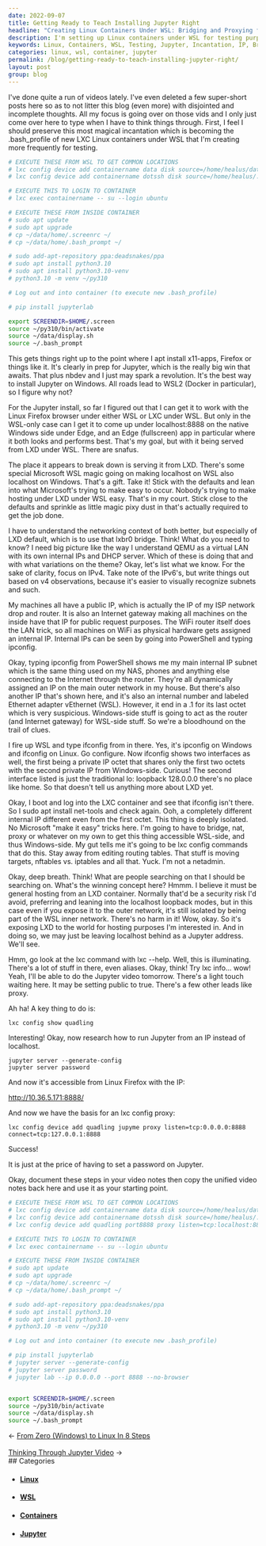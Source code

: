 ```yaml
---
date: 2022-09-07
title: Getting Ready to Teach Installing Jupyter Right
headline: "Creating Linux Containers Under WSL: Bridging and Proxying for Access to Jupyter"
description: I'm setting up Linux containers under WSL for testing purposes, using a magical incantation to install Jupyter. I'm running into issues with the container having a different internal IP than the one on Windows-side, so I'm researching commands like lxc config and jupyter server to bridge, NAT, and proxy. After setting a password on Jupyter, I was able to access the LX - come read my blog post to find out how!
keywords: Linux, Containers, WSL, Testing, Jupyter, Incantation, IP, Bridge, NAT, Proxy, Password, LXD, Config, Server, Accessible
categories: linux, wsl, container, jupyter
permalink: /blog/getting-ready-to-teach-installing-jupyter-right/
layout: post
group: blog
---
```



I've done quite a run of videos lately. I've even deleted a few super-short
posts here so as to not litter this blog (even more) with disjointed and
incomplete thoughts. All my focus is going over on those vids and I only just
come over here to type when I have to think things through. First, I feel I
should preserve this most magical incantation which is becoming the
.bash_profile of new LXC Linux containers under WSL that I'm creating more
frequently for testing.

```bash
# EXECUTE THESE FROM WSL TO GET COMMON LOCATIONS
# lxc config device add containername data disk source=/home/healus/data/ path=/home/ubuntu/data/
# lxc config device add containername dotssh disk source=/home/healus/.ssh/ path=/home/ubuntu/.ssh/

# EXECUTE THIS TO LOGIN TO CONTAINER
# lxc exec containername -- su --login ubuntu

# EXECUTE THESE FROM INSIDE CONTAINER
# sudo apt update
# sudo apt upgrade
# cp ~/data/home/.screenrc ~/
# cp ~/data/home/.bash_prompt ~/

# sudo add-apt-repository ppa:deadsnakes/ppa
# sudo apt install python3.10
# sudo apt install python3.10-venv
# python3.10 -m venv ~/py310

# Log out and into container (to execute new .bash_profile)

# pip install jupyterlab

export SCREENDIR=$HOME/.screen
source ~/py310/bin/activate
source ~/data/display.sh
source ~/.bash_prompt
```

This gets things right up to the point where I apt install x11-apps, Firefox or
things like it. It's clearly in prep for Jupyter, which is the really big win
that awaits. That plus nbdev and I just may spark a revolution. It's the best
way to install Jupyter on Windows. All roads lead to WSL2 (Docker in
particular), so I figure why not?

For the Jupyter install, so far I figured out that I can get it to work with
the Linux Firefox browser under either WSL or LXC under WSL. But only in the
WSL-only case can I get it to come up under localhost:8888 on the native
Windows side under Edge, and an Edge (fullscreen) app in particular where it
both looks and performs best. That's my goal, but with it being served from LXD
under WSL. There are snafus.

The place it appears to break down is serving it from LXD. There's some special
Microsoft WSL magic going on making localhost on WSL also localhost on Windows.
That's a gift. Take it! Stick with the defaults and lean into what Microsoft's
trying to make easy to occur. Nobody's trying to make hosting under LXD under
WSL easy. That's in my court. Stick close to the defaults and sprinkle as
little magic pixy dust in that's actually required to get the job done.

I have to understand the networking context of both better, but especially of
LXD default, which is to use that lxbr0 bridge. Think! What do you need to
know? I need big picture like the way I understand QEMU as a virtual LAN with
its own internal IPs and DHCP server. Which of these is doing that and with
what variations on the theme? Okay, let's list what we know. For the sake of
clarity, focus on IPv4. Take note of the IPv6's, but write things out based on
v4 observations, because it's easier to visually recognize subnets and such.

My machines all have a public IP, which is actually the IP of my ISP network
drop and router. It is also an Internet gateway making all machines on the
inside have that IP for public request purposes. The WiFi router itself does
the LAN trick, so all machines on WiFi as physical hardware gets assigned an
internal IP. Internal IPs can be seen by going into PowerShell and typing
ipconfig.

Okay, typing ipconfig from PowerShell shows me my main internal IP subnet which
is the same thing used on my NAS, phones and anything else connecting to the
Internet through the router. They're all dynamically assigned an IP on the main
outer network in my house. But there's also another IP that's shown here, and
it's also an internal number and labeled Ethernet adapter vEthernet (WSL).
However, it end in a .1 for its last octet which is very suspicious.
Windows-side stuff is going to act as the router (and Internet gateway) for
WSL-side stuff. So we're a bloodhound on the trail of clues.

I fire up WSL and type ifconfig from in there. Yes, it's ipconfig on Windows
and ifconfig on Linux. Go configure. Now ifconfig shows two interfaces as well,
the first being a private IP octet that shares only the first two octets with
the second private IP from Windows-side. Curious! The second interface listed
is just the traditional lo: loopback 128.0.0.0 there's no place like home. So
that doesn't tell us anything more about LXD yet.

Okay, I boot and log into the LXC container and see that ifconfig isn't there.
So I sudo apt install net-tools and check again. Ooh, a completely different
internal IP different even from the first octet. This thing is deeply isolated.
No Microsoft "make it easy" tricks here. I'm going to have to bridge, nat,
proxy or whatever on my own to get this thing accessible WSL-side, and thus
Windows-side. My gut tells me it's going to be lxc config commands that do
this. Stay away from editing routing tables. That stuff is moving targets,
nftables vs. iptables and all that. Yuck. I'm not a netadmin.

Okay, deep breath. Think! What are people searching on that I should be
searching on. What's the winning concept here? Hmmm. I believe it must be
general hosting from an LXD container. Normally that'd be a security risk I'd
avoid, preferring and leaning into the localhost loopback modes, but in this
case even if you expose it to the outer network, it's still isolated by being
part of the WSL inner network. There's no harm in it! Wow, okay. So it's
exposing LXD to the world for hosting purposes I'm interested in. And in doing
so, we may just be leaving localhost behind as a Jupyter address. We'll see.

Hmm, go look at the lxc command with lxc --help. Well, this is illuminating.
There's a lot of stuff in there, even aliases. Okay, think! Try lxc info...
wow! Yeah, I'll be able to do the Jupyter video tomorrow. There's a light touch
waiting here. It may be setting public to true. There's a few other leads like
proxy.

Ah ha! A key thing to do is:

    lxc config show quadling

Interesting! Okay, now research how to run Jupyter from an IP instead of
localhost.

    jupyter server --generate-config
    jupyter server password

And now it's accessible from Linux Firefox with the IP:

http://10.36.5.171:8888/

And now we have the basis for an lxc config proxy:

    lxc config device add quadling jupyme proxy listen=tcp:0.0.0.0:8888 connect=tcp:127.0.0.1:8888

Success!

It is just at the price of having to set a password on Jupyter.

Okay, document these steps in your video notes then copy the unified video
notes back here and use it as your starting point.

```bash
# EXECUTE THESE FROM WSL TO GET COMMON LOCATIONS
# lxc config device add containername data disk source=/home/healus/data/ path=/home/ubuntu/data/
# lxc config device add containername dotssh disk source=/home/healus/.ssh/ path=/home/ubuntu/.ssh/
# lxc config device add quadling port8888 proxy listen=tcp:localhost:8888 connect=tcp:localhost:8888

# EXECUTE THIS TO LOGIN TO CONTAINER
# lxc exec containername -- su --login ubuntu

# EXECUTE THESE FROM INSIDE CONTAINER
# sudo apt update
# sudo apt upgrade
# cp ~/data/home/.screenrc ~/
# cp ~/data/home/.bash_prompt ~/

# sudo add-apt-repository ppa:deadsnakes/ppa
# sudo apt install python3.10
# sudo apt install python3.10-venv
# python3.10 -m venv ~/py310

# Log out and into container (to execute new .bash_profile)

# pip install jupyterlab
# jupyter server --generate-config
# jupyter server password
# jupyter lab --ip 0.0.0.0 --port 8888 --no-browser


export SCREENDIR=$HOME/.screen
source ~/py310/bin/activate
source ~/data/display.sh
source ~/.bash_prompt
```


<div class="arrow-links"><div class="post-nav-prev"><span class="arrow">&larr;&nbsp;</span><a href="/blog/from-zero-windows-to-linux-in-8-steps/">From Zero (Windows) to Linux In 8 Steps</a></div> &nbsp; <div class="post-nav-next"><a href="/blog/thinking-through-jupyter-video/">Thinking Through Jupyter Video</a><span class="arrow">&nbsp;&rarr;</span></div></div>
## Categories

<ul>
<li><h4><a href='/linux/'>Linux</a></h4></li>
<li><h4><a href='/wsl/'>WSL</a></h4></li>
<li><h4><a href='/container/'>Containers</a></h4></li>
<li><h4><a href='/jupyter/'>Jupyter</a></h4></li></ul>